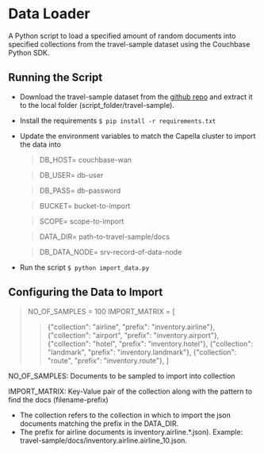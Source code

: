 # Data Loader

A Python script to load a specified amount of random documents into specified collections from the travel-sample dataset using the Couchbase Python SDK.

## Running the Script

- Download the travel-sample dataset from the [github repo](https://github.com/couchbase/docloader/blob/master/examples/travel-sample.zip) and extract it to the local folder (script_folder/travel-sample).
- Install the requirements
  `$ pip install -r requirements.txt`
- Update the environment variables to match the Capella cluster to import the data into

  > DB_HOST= couchbase-wan

  > DB_USER= db-user

  > DB_PASS= db-password

  > BUCKET= bucket-to-import

  > SCOPE= scope-to-import

  > DATA_DIR= path-to-travel-sample/docs

  > DB_DATA_NODE= srv-record-of-data-node

- Run the script
  `$ python import_data.py`

## Configuring the Data to Import

> NO_OF_SAMPLES = 100
> IMPORT_MATRIX = [
>
> > {"collection": "airline", "prefix": "inventory.airline"},
> > {"collection": "airport", "prefix": "inventory.airport"},
> > {"collection": "hotel", "prefix": "inventory.hotel"},
> > {"collection": "landmark", "prefix": "inventory.landmark"},
> > {"collection": "route", "prefix": "inventory.route"},
> > ]

NO_OF_SAMPLES: Documents to be sampled to import into collection

IMPORT_MATRIX: Key-Value pair of the collection along with the pattern to find the docs (filename-prefix)

- The collection refers to the collection in which to import the json documents matching the prefix in the DATA_DIR.
- The prefix for airline documents is inventory.airline.\*.json).
  Example: travel-sample/docs/inventory.airline.airline_10.json.
